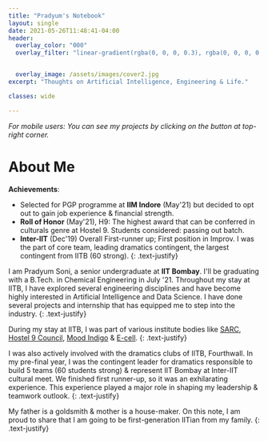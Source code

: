 ```yaml
---
title: "Pradyum's Notebook"
layout: single
date: 2021-05-26T11:48:41-04:00
header:
  overlay_color: "000"
  overlay_filter: "linear-gradient(rgba(0, 0, 0, 0.3), rgba(0, 0, 0, 0.2))"


  overlay_image: /assets/images/cover2.jpg
excerpt: "Thoughts on Artificial Intelligence, Engineering & Life."

classes: wide

---
```



<link rel="apple-touch-icon" sizes="180x180" href="/assets/images/apple-touch-icon.png">
<link rel="icon" type="image/png" sizes="32x32" href="/assets/images/favicon-32x32.png">
<link rel="icon" type="image/png" sizes="16x16" href="/assets/images/favicon-16x16.png">
<link rel="manifest" href="/assets/images/site.webmanifest">
<link rel="mask-icon" href="/assets/images/safari-pinned-tab.svg" color="#5bbad5">
<link rel="shortcut icon" href="/assets/images/favicon.ico">
<meta name="msapplication-TileColor" content="#da532c">
<meta name="msapplication-config" content="/assets/images/browserconfig.xml">
<meta name="theme-color" content="#ffffff">


_For mobile users: You can see my projects by clicking on the button at top-right corner._

# About Me

**Achievements**: 
* Selected for PGP programme at **IIM Indore** (May'21) but decided to opt out to gain job experience & financial strength. 
* **Roll of Honor** (May'21), H9: The highest award that can be conferred in culturals genre at Hostel 9. Students considered: passing out batch. 
* **Inter-IIT** (Dec'19) Overall First-runner up; First position in Improv. I was the part of core team, leading dramatics contingent, the largest contingent from IITB (60 strong).
{: .text-justify}

I am Pradyum Soni, a senior undergraduate at **IIT Bombay**. I'll be graduating with a B.Tech. in Chemical Engineering in July '21. Throughout my stay at IITB, I have explored several engineering disciplines and have become highly interested in Artificial Intelligence and Data Science. I have done several projects and internship that has equipped me to step into the industry. 
{: .text-justify}

During my stay at IITB, I was part of various institute bodies like 
[SARC](https://sarc-iitb.org/), [Hostel 9 Council](https://www.google.com/search?q=h9+iitb&client=ubuntu&hs=la0&channel=fs&sxsrf=ALeKk03EoGf09ncCA-BFdoGPkTEdI0asng%3A1621969134627&ei=7kitYOzdJa2T4-EPy5uN4A0&oq=h9+iitb&gs_lcp=Cgdnd3Mtd2l6EAMyBAgjECcyCAguEMcBEK8BOgcIABBHELADUNg3WPw7YIQ-aAFwAngAgAHMAYgBxgiSAQUwLjUuMZgBAKABAaoBB2d3cy13aXrIAQjAAQE&sclient=gws-wiz&ved=0ahUKEwjsjOzwweXwAhWtyTgGHctNA9wQ4dUDCA0&uact=5), [Mood Indigo](https://en.wikipedia.org/wiki/Mood_Indigo_(festival)) & [E-cell](https://www.ecell.in/2020/). 
{: .text-justify}

I was also actively involved with the dramatics clubs of IITB, Fourthwall. In my pre-final year, I was the contingent leader for dramatics responsible to build 5 teams (60 students strong) & represent IIT Bombay at Inter-IIT cultural meet. We finished first runner-up, so it was an exhilarating experience. This experience played a major role in shaping my leadership & teamwork outlook. 
{: .text-justify}

My father is a goldsmith & mother is a house-maker. On this note, I am proud to share that I am going to be first-generation IITian from my family. 
{: .text-justify}
